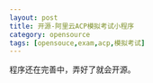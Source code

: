 ```yaml
---
layout: post
title: 开源-阿里云ACP模拟考试小程序
category: opensource
tags: [opensouce,exam,acp,模拟考试]
---
```


程序还在完善中，弄好了就会开源。







